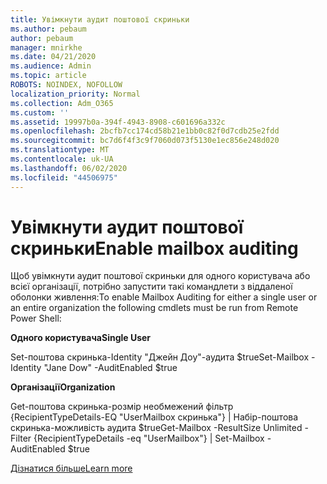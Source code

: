 ```yaml
---
title: Увімкнути аудит поштової скриньки
ms.author: pebaum
author: pebaum
manager: mnirkhe
ms.date: 04/21/2020
ms.audience: Admin
ms.topic: article
ROBOTS: NOINDEX, NOFOLLOW
localization_priority: Normal
ms.collection: Adm_O365
ms.custom: ''
ms.assetid: 19997b0a-394f-4943-8908-c601696a332c
ms.openlocfilehash: 2bcfb7cc174cd58b21e1bb0c82f0d7cdb25e2fdd
ms.sourcegitcommit: bc7d6f4f3c9f7060d073f5130e1ec856e248d020
ms.translationtype: MT
ms.contentlocale: uk-UA
ms.lasthandoff: 06/02/2020
ms.locfileid: "44506975"
---
```

# <a name="enable-mailbox-auditing"></a><span data-ttu-id="8083c-102">Увімкнути аудит поштової скриньки</span><span class="sxs-lookup"><span data-stu-id="8083c-102">Enable mailbox auditing</span></span>

<span data-ttu-id="8083c-103">Щоб увімкнути аудит поштової скриньки для одного користувача або всієї організації, потрібно запустити такі командлети з віддаленої оболонки живлення:</span><span class="sxs-lookup"><span data-stu-id="8083c-103">To enable Mailbox Auditing for either a single user or an entire organization the following cmdlets must be run from Remote Power Shell:</span></span>
  
 <span data-ttu-id="8083c-104">**Одного користувача**</span><span class="sxs-lookup"><span data-stu-id="8083c-104">**Single User**</span></span>
  
<span data-ttu-id="8083c-105">Set-поштова скринька-Identity "Джейн Доу"-аудита $true</span><span class="sxs-lookup"><span data-stu-id="8083c-105">Set-Mailbox -Identity "Jane Dow" -AuditEnabled $true</span></span>
  
 <span data-ttu-id="8083c-106">**Організації**</span><span class="sxs-lookup"><span data-stu-id="8083c-106">**Organization**</span></span>
  
<span data-ttu-id="8083c-107">Get-поштова скринька-розмір необмежений фільтр {RecipientTypeDetails-EQ "UserMailbox скринька"} | Набір-поштова скринька-можливість аудита $true</span><span class="sxs-lookup"><span data-stu-id="8083c-107">Get-Mailbox -ResultSize Unlimited -Filter {RecipientTypeDetails -eq "UserMailbox"} | Set-Mailbox -AuditEnabled $true</span></span>
  
[<span data-ttu-id="8083c-108">Дізнатися більше</span><span class="sxs-lookup"><span data-stu-id="8083c-108">Learn more</span></span>](https://docs.microsoft.com/microsoft-365/compliance/enable-mailbox-auditing)
  

